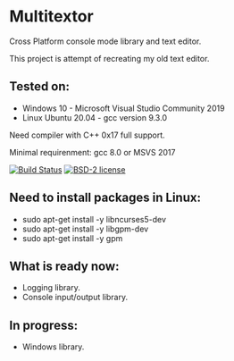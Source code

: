 # Multitextor
Cross Platform console mode library and text editor.

This project is attempt of recreating my old text editor.

## Tested on:
 - Windows 10 - Microsoft Visual Studio Community 2019
 - Linux Ubuntu 20.04 - gcc version 9.3.0

Need compiler with C++ 0x17 full support.

Minimal requirenment: gcc 8.0 or MSVS 2017

[![Build Status](https://travis-ci.org/vikonix/multitextor.svg?branch=main)][travis]
[![BSD-2 license](https://img.shields.io/github/license/vikonix/multitextor)][license]

[travis]: https://travis-ci.org/vikonix/multitextor
[license]: https://github.com/vikonix/multitextor/blob/main/LICENSE

## Need to install packages in Linux:
 - sudo apt-get install -y libncurses5-dev
 - sudo apt-get install -y libgpm-dev
 - sudo apt-get install -y gpm
 
## What is ready now:
 - Logging library.
 - Console input/output library.
 
## In progress:
 - Windows library.